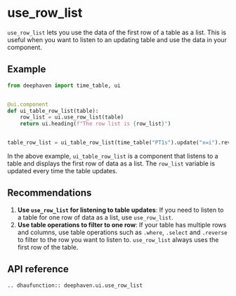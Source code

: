 # use_row_list

`use_row_list` lets you use the data of the first row of a table as a list. This is useful when you want to listen to an updating table and use the data in your component.

## Example

```python
from deephaven import time_table, ui


@ui.component
def ui_table_row_list(table):
    row_list = ui.use_row_list(table)
    return ui.heading(f"The row list is {row_list}")


table_row_list = ui_table_row_list(time_table("PT1s").update("x=i").reverse())
```

In the above example, `ui_table_row_list` is a component that listens to a table and displays the first row of data as a list. The `row_list` variable is updated every time the table updates.

## Recommendations

1. **Use `use_row_list` for listening to table updates**: If you need to listen to a table for one row of data as a list, use `use_row_list`.
2. **Use table operations to filter to one row**: If your table has multiple rows and columns, use table operations such as `.where`, `.select` and `.reverse` to filter to the row you want to listen to. `use_row_list` always uses the first row of the table.

## API reference

```{eval-rst}
.. dhaufunction:: deephaven.ui.use_row_list
```
